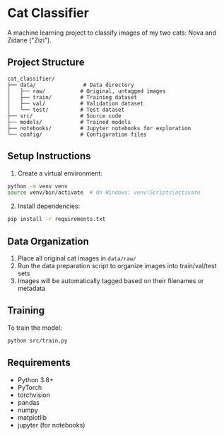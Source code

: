 # Cat Classifier

A machine learning project to classify images of my two cats: Nova and Zidane ("Zizi").

## Project Structure

```
cat_classifier/
├── data/               # Data directory
│   ├── raw/           # Original, untagged images
│   ├── train/         # Training dataset
│   ├── val/           # Validation dataset
│   └── test/          # Test dataset
├── src/               # Source code
├── models/            # Trained models
├── notebooks/         # Jupyter notebooks for exploration
└── config/            # Configuration files
```

## Setup Instructions

1. Create a virtual environment:
```bash
python -m venv venv
source venv/bin/activate  # On Windows: venv\Scripts\activate
```

2. Install dependencies:
```bash
pip install -r requirements.txt
```

## Data Organization

1. Place all original cat images in `data/raw/`
2. Run the data preparation script to organize images into train/val/test sets
3. Images will be automatically tagged based on their filenames or metadata

## Training

To train the model:
```bash
python src/train.py
```

## Requirements

- Python 3.8+
- PyTorch
- torchvision
- pandas
- numpy
- matplotlib
- jupyter (for notebooks) 